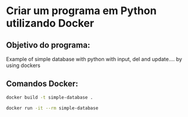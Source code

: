 # Criar um programa em Python utilizando Docker

## Objetivo do programa:
Example of simple database with python with input, del and update.... by using dockers



## Comandos Docker:

```bash
docker build -t simple-database .

docker run -it --rm simple-database
```